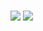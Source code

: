 # 
![](https://qgt-style.oss-cn-hangzhou.aliyuncs.com/newcoursep4/g1/g1-2-2/tenor.gif)
![](https://image.baidu.com/search/detail?ct=503316480&z=0&ipn=d&word=%E5%9B%BE%E7%89%87&hs=2&pn=0&spn=0&di=30250&pi=0&rn=1&tn=baiduimagedetail&is=0%2C0&ie=utf-8&oe=utf-8&cl=2&lm=-1&cs=1819216937%2C2118754409&os=1067563923%2C365697730&simid=4216974651%2C432563341&adpicid=0&lpn=0&ln=30&fr=ala&fm=&sme=&cg=&bdtype=0&oriquery=%E5%9B%BE%E7%89%87&objurl=https%3A%2F%2Fgimg2.baidu.com%2Fimage_search%2Fsrc%3Dhttp%3A%2F%2Fa4.att.hudong.com%2F27%2F67%2F01300000921826141299672233506.jpg%26refer%3Dhttp%3A%2F%2Fa4.att.hudong.com%26app%3D2002%26size%3Df9999%2C10000%26q%3Da80%26n%3D0%26g%3D0n%26fmt%3Djpeg%3Fsec%3D1615468415%26t%3Dbb7e24da7e919914c7599629ec5e583e&fromurl=ippr_z2C%24qAzdH3FAzdH3Fooo_z%26e3Brjpfgjp_z%26e3BvgAzdH3F8dnll_z%26e3Bip4s&gsm=1&islist=&querylist=)

